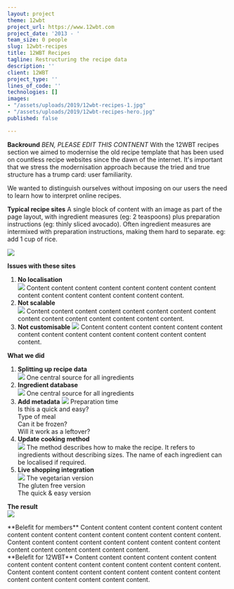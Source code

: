 ```yaml
---
layout: project
theme: 12wbt
project_url: https://www.12wbt.com
project_date: '2013 - '
team_size: 0 people
slug: 12wbt-recipes
title: 12WBT Recipes
tagline: Restructuring the recipe data
description: ''
client: 12WBT
project_type: ''
lines_of_code: ''
technologies: []
images:
- "/assets/uploads/2019/12wbt-recipes-1.jpg"
- "/assets/uploads/2019/12wbt-recipes-hero.jpg"
published: false

---
```

**Backround**
_BEN, PLEASE EDIT THIS CONTNENT_
With the 12WBT recipes section we aimed to modernise the old recipe template that has been used on countless recipe websites since the dawn of the internet. It's important that we stress the modernisation approach because the tried and true structure has a trump card: user familiarity.

We wanted to distinguish ourselves without imposing on our users the need to learn how to interpret online recipes.

**Typical recipe sites**
A single block of content with an image as part of the page layout, with ingredient measures (eg: 2 teaspoons) plus preparation instructions (eg: thinly sliced avocado). Often ingredient measures are intermixed with preparation instructions, making them hard to separate. eg: add 1 cup of rice.

![](/assets/uploads/2019/tasty.jpg)

**Issues with these sites**

1. **No localisation**  
   ![](/assets/uploads/2019/tasty.jpg)
   Content content content content content content content content content content content content content content content.
2. **Not scalable**  
   ![](/assets/uploads/2019/tasty.jpg)
   Content content content content content content content content content content content content content content content.
3. **Not customisable**
   ![](/assets/uploads/2019/tasty.jpg)
   Content content content content content content content content content content content content content content content.

**What we did**

1. **Splitting up recipe data**  
    ![](/assets/uploads/2019/database.png)
   One central source for all ingredients
   <div class="row">
    <div class="col-8">
2. **Ingredient database**  
    ![](/assets/uploads/2019/database.png)
   One central source for all ingredients
   </div>
   <div class="col-8">
3. **Add metadata**
   ![](/assets/uploads/2019/database.png)
   Preparation time  
    Is this a quick and easy?  
    Type of meal  
    Can it be frozen?  
    Will it work as a leftover?
   </div>
   <div class="col-8">
4. **Update cooking method**  
   ![](/assets/uploads/2019/database.png)
   The method describes how to make the recipe. It refers to ingredients without describing sizes. The name of each ingredient can be localised if required.
   </div>
   <div class="col-8">
5. **Live shopping integration**  
    ![](/assets/uploads/2019/database.png)
   The vegetarian version  
    The gluten free version  
    The quick & easy version
     </div>
   </div>

**The result**  
![](/assets/uploads/2019/12wbt-recipes-hero.jpg)

<div class="row">
  <div class="col-8">
    **Belefit for members**
    Content content content content content content content content content content content content content content content.
    Content content content content content content content content content content content content content content content.
  </div>
  <div class="col-8">
    **Belefit for 12WBT**
    Content content content content content content content content content content content content content content content.
    Content content content content content content content content content content content content content content content.
  </div>
</div>
